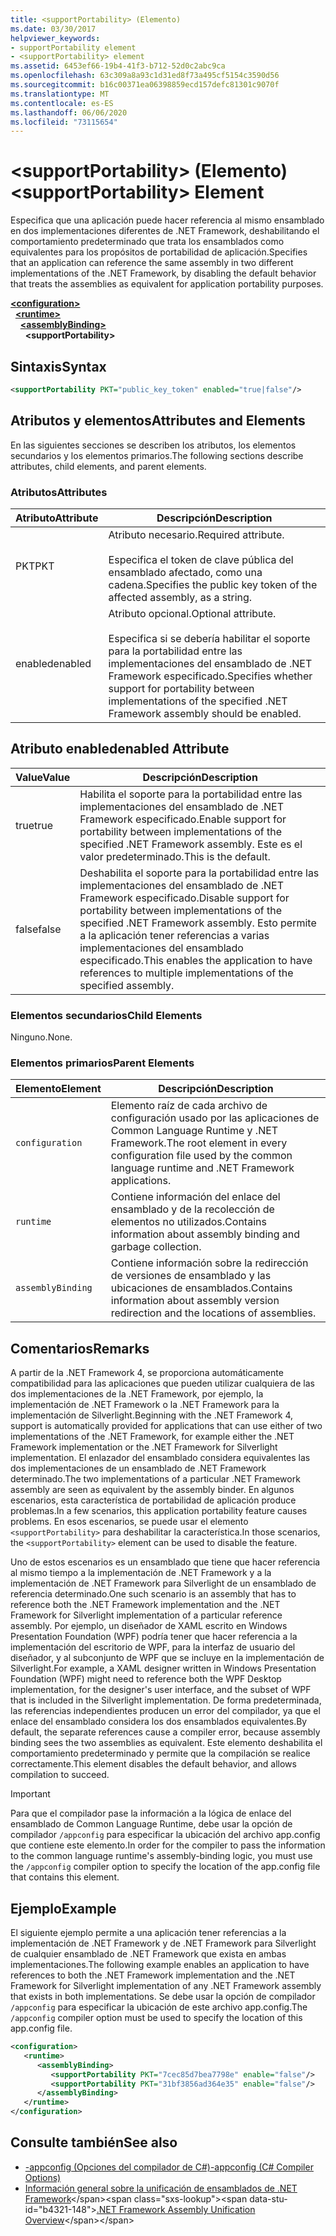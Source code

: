 ```yaml
---
title: <supportPortability> (Elemento)
ms.date: 03/30/2017
helpviewer_keywords:
- supportPortability element
- <supportPortability> element
ms.assetid: 6453ef66-19b4-41f3-b712-52d0c2abc9ca
ms.openlocfilehash: 63c309a8a93c1d31ed8f73a495cf5154c3590d56
ms.sourcegitcommit: b16c00371ea06398859ecd157defc81301c9070f
ms.translationtype: MT
ms.contentlocale: es-ES
ms.lasthandoff: 06/06/2020
ms.locfileid: "73115654"
---
```

# <a name="supportportability-element"></a><span data-ttu-id="b4321-102">\<supportPortability> (Elemento)</span><span class="sxs-lookup"><span data-stu-id="b4321-102">\<supportPortability> Element</span></span>
<span data-ttu-id="b4321-103">Especifica que una aplicación puede hacer referencia al mismo ensamblado en dos implementaciones diferentes de .NET Framework, deshabilitando el comportamiento predeterminado que trata los ensamblados como equivalentes para los propósitos de portabilidad de aplicación.</span><span class="sxs-lookup"><span data-stu-id="b4321-103">Specifies that an application can reference the same assembly in two different implementations of the .NET Framework, by disabling the default behavior that treats the assemblies as equivalent for application portability purposes.</span></span>  
  
[**\<configuration>**](../configuration-element.md)\
&nbsp;&nbsp;[**\<runtime>**](runtime-element.md)\
&nbsp;&nbsp;&nbsp;&nbsp;[**\<assemblyBinding>**](assemblybinding-element-for-runtime.md)\
&nbsp;&nbsp;&nbsp;&nbsp;&nbsp;&nbsp;**\<supportPortability>**  
  
## <a name="syntax"></a><span data-ttu-id="b4321-104">Sintaxis</span><span class="sxs-lookup"><span data-stu-id="b4321-104">Syntax</span></span>  
  
```xml  
<supportPortability PKT="public_key_token" enabled="true|false"/>  
```  
  
## <a name="attributes-and-elements"></a><span data-ttu-id="b4321-105">Atributos y elementos</span><span class="sxs-lookup"><span data-stu-id="b4321-105">Attributes and Elements</span></span>  

<span data-ttu-id="b4321-106">En las siguientes secciones se describen los atributos, los elementos secundarios y los elementos primarios.</span><span class="sxs-lookup"><span data-stu-id="b4321-106">The following sections describe attributes, child elements, and parent elements.</span></span>  
  
### <a name="attributes"></a><span data-ttu-id="b4321-107">Atributos</span><span class="sxs-lookup"><span data-stu-id="b4321-107">Attributes</span></span>  
  
|<span data-ttu-id="b4321-108">Atributo</span><span class="sxs-lookup"><span data-stu-id="b4321-108">Attribute</span></span>|<span data-ttu-id="b4321-109">Descripción</span><span class="sxs-lookup"><span data-stu-id="b4321-109">Description</span></span>|  
|---------------|-----------------|  
|<span data-ttu-id="b4321-110">PKT</span><span class="sxs-lookup"><span data-stu-id="b4321-110">PKT</span></span>|<span data-ttu-id="b4321-111">Atributo necesario.</span><span class="sxs-lookup"><span data-stu-id="b4321-111">Required attribute.</span></span><br /><br /> <span data-ttu-id="b4321-112">Especifica el token de clave pública del ensamblado afectado, como una cadena.</span><span class="sxs-lookup"><span data-stu-id="b4321-112">Specifies the public key token of the affected assembly, as a string.</span></span>|  
|<span data-ttu-id="b4321-113">enabled</span><span class="sxs-lookup"><span data-stu-id="b4321-113">enabled</span></span>|<span data-ttu-id="b4321-114">Atributo opcional.</span><span class="sxs-lookup"><span data-stu-id="b4321-114">Optional attribute.</span></span><br /><br /> <span data-ttu-id="b4321-115">Especifica si se debería habilitar el soporte para la portabilidad entre las implementaciones del ensamblado de .NET Framework especificado.</span><span class="sxs-lookup"><span data-stu-id="b4321-115">Specifies whether support for portability between implementations of the specified .NET Framework assembly should be enabled.</span></span>|  
  
## <a name="enabled-attribute"></a><span data-ttu-id="b4321-116">Atributo enabled</span><span class="sxs-lookup"><span data-stu-id="b4321-116">enabled Attribute</span></span>  
  
|<span data-ttu-id="b4321-117">Value</span><span class="sxs-lookup"><span data-stu-id="b4321-117">Value</span></span>|<span data-ttu-id="b4321-118">Descripción</span><span class="sxs-lookup"><span data-stu-id="b4321-118">Description</span></span>|  
|-----------|-----------------|  
|<span data-ttu-id="b4321-119">true</span><span class="sxs-lookup"><span data-stu-id="b4321-119">true</span></span>|<span data-ttu-id="b4321-120">Habilita el soporte para la portabilidad entre las implementaciones del ensamblado de .NET Framework especificado.</span><span class="sxs-lookup"><span data-stu-id="b4321-120">Enable support for portability between implementations of the specified .NET Framework assembly.</span></span> <span data-ttu-id="b4321-121">Este es el valor predeterminado.</span><span class="sxs-lookup"><span data-stu-id="b4321-121">This is the default.</span></span>|  
|<span data-ttu-id="b4321-122">false</span><span class="sxs-lookup"><span data-stu-id="b4321-122">false</span></span>|<span data-ttu-id="b4321-123">Deshabilita el soporte para la portabilidad entre las implementaciones del ensamblado de .NET Framework especificado.</span><span class="sxs-lookup"><span data-stu-id="b4321-123">Disable support for portability between implementations of the specified .NET Framework assembly.</span></span> <span data-ttu-id="b4321-124">Esto permite a la aplicación tener referencias a varias implementaciones del ensamblado especificado.</span><span class="sxs-lookup"><span data-stu-id="b4321-124">This enables the application to have references to multiple implementations of the specified assembly.</span></span>|  
  
### <a name="child-elements"></a><span data-ttu-id="b4321-125">Elementos secundarios</span><span class="sxs-lookup"><span data-stu-id="b4321-125">Child Elements</span></span>  

<span data-ttu-id="b4321-126">Ninguno.</span><span class="sxs-lookup"><span data-stu-id="b4321-126">None.</span></span>  
  
### <a name="parent-elements"></a><span data-ttu-id="b4321-127">Elementos primarios</span><span class="sxs-lookup"><span data-stu-id="b4321-127">Parent Elements</span></span>  
  
|<span data-ttu-id="b4321-128">Elemento</span><span class="sxs-lookup"><span data-stu-id="b4321-128">Element</span></span>|<span data-ttu-id="b4321-129">Descripción</span><span class="sxs-lookup"><span data-stu-id="b4321-129">Description</span></span>|  
|-------------|-----------------|  
|`configuration`|<span data-ttu-id="b4321-130">Elemento raíz de cada archivo de configuración usado por las aplicaciones de Common Language Runtime y .NET Framework.</span><span class="sxs-lookup"><span data-stu-id="b4321-130">The root element in every configuration file used by the common language runtime and .NET Framework applications.</span></span>|  
|`runtime`|<span data-ttu-id="b4321-131">Contiene información del enlace del ensamblado y de la recolección de elementos no utilizados.</span><span class="sxs-lookup"><span data-stu-id="b4321-131">Contains information about assembly binding and garbage collection.</span></span>|  
|`assemblyBinding`|<span data-ttu-id="b4321-132">Contiene información sobre la redirección de versiones de ensamblado y las ubicaciones de ensamblados.</span><span class="sxs-lookup"><span data-stu-id="b4321-132">Contains information about assembly version redirection and the locations of assemblies.</span></span>|  
  
## <a name="remarks"></a><span data-ttu-id="b4321-133">Comentarios</span><span class="sxs-lookup"><span data-stu-id="b4321-133">Remarks</span></span>  

<span data-ttu-id="b4321-134">A partir de la .NET Framework 4, se proporciona automáticamente compatibilidad para las aplicaciones que pueden utilizar cualquiera de las dos implementaciones de la .NET Framework, por ejemplo, la implementación de .NET Framework o la .NET Framework para la implementación de Silverlight.</span><span class="sxs-lookup"><span data-stu-id="b4321-134">Beginning with the .NET Framework 4, support is automatically provided for applications that can use either of two implementations of the .NET Framework, for example either the .NET Framework implementation or the .NET Framework for Silverlight implementation.</span></span> <span data-ttu-id="b4321-135">El enlazador del ensamblado considera equivalentes las dos implementaciones de un ensamblado de .NET Framework determinado.</span><span class="sxs-lookup"><span data-stu-id="b4321-135">The two implementations of a particular .NET Framework assembly are seen as equivalent by the assembly binder.</span></span> <span data-ttu-id="b4321-136">En algunos escenarios, esta característica de portabilidad de aplicación produce problemas.</span><span class="sxs-lookup"><span data-stu-id="b4321-136">In a few scenarios, this application portability feature causes problems.</span></span> <span data-ttu-id="b4321-137">En esos escenarios, se puede usar el elemento `<supportPortability>` para deshabilitar la característica.</span><span class="sxs-lookup"><span data-stu-id="b4321-137">In those scenarios, the `<supportPortability>` element can be used to disable the feature.</span></span>  
  
<span data-ttu-id="b4321-138">Uno de estos escenarios es un ensamblado que tiene que hacer referencia al mismo tiempo a la implementación de .NET Framework y a la implementación de .NET Framework para Silverlight de un ensamblado de referencia determinado.</span><span class="sxs-lookup"><span data-stu-id="b4321-138">One such scenario is an assembly that has to reference both the .NET Framework implementation and the .NET Framework for Silverlight implementation of a particular reference assembly.</span></span> <span data-ttu-id="b4321-139">Por ejemplo, un diseñador de XAML escrito en Windows Presentation Foundation (WPF) podría tener que hacer referencia a la implementación del escritorio de WPF, para la interfaz de usuario del diseñador, y al subconjunto de WPF que se incluye en la implementación de Silverlight.</span><span class="sxs-lookup"><span data-stu-id="b4321-139">For example, a XAML designer written in Windows Presentation Foundation (WPF) might need to reference both the WPF Desktop implementation, for the designer's user interface, and the subset of WPF that is included in the Silverlight implementation.</span></span> <span data-ttu-id="b4321-140">De forma predeterminada, las referencias independientes producen un error del compilador, ya que el enlace del ensamblado considera los dos ensamblados equivalentes.</span><span class="sxs-lookup"><span data-stu-id="b4321-140">By default, the separate references cause a compiler error, because assembly binding sees the two assemblies as equivalent.</span></span> <span data-ttu-id="b4321-141">Este elemento deshabilita el comportamiento predeterminado y permite que la compilación se realice correctamente.</span><span class="sxs-lookup"><span data-stu-id="b4321-141">This element disables the default behavior, and allows compilation to succeed.</span></span>  
  
> [!IMPORTANT]
> <span data-ttu-id="b4321-142">Para que el compilador pase la información a la lógica de enlace del ensamblado de Common Language Runtime, debe usar la opción de compilador `/appconfig` para especificar la ubicación del archivo app.config que contiene este elemento.</span><span class="sxs-lookup"><span data-stu-id="b4321-142">In order for the compiler to pass the information to the common language runtime's assembly-binding logic, you must use the `/appconfig` compiler option to specify the location of the app.config file that contains this element.</span></span>  
  
## <a name="example"></a><span data-ttu-id="b4321-143">Ejemplo</span><span class="sxs-lookup"><span data-stu-id="b4321-143">Example</span></span>  

<span data-ttu-id="b4321-144">El siguiente ejemplo permite a una aplicación tener referencias a la implementación de .NET Framework y de .NET Framework para Silverlight de cualquier ensamblado de .NET Framework que exista en ambas implementaciones.</span><span class="sxs-lookup"><span data-stu-id="b4321-144">The following example enables an application to have references to both the .NET Framework implementation and the .NET Framework for Silverlight implementation of any .NET Framework assembly that exists in both implementations.</span></span> <span data-ttu-id="b4321-145">Se debe usar la opción de compilador `/appconfig` para especificar la ubicación de este archivo app.config.</span><span class="sxs-lookup"><span data-stu-id="b4321-145">The `/appconfig` compiler option must be used to specify the location of this app.config file.</span></span>  
  
```xml  
<configuration>  
   <runtime>  
      <assemblyBinding>  
         <supportPortability PKT="7cec85d7bea7798e" enable="false"/>  
         <supportPortability PKT="31bf3856ad364e35" enable="false"/>  
      </assemblyBinding>  
   </runtime>  
</configuration>  
```  
  
## <a name="see-also"></a><span data-ttu-id="b4321-146">Consulte también</span><span class="sxs-lookup"><span data-stu-id="b4321-146">See also</span></span>

- [<span data-ttu-id="b4321-147">-appconfig (Opciones del compilador de C#)</span><span class="sxs-lookup"><span data-stu-id="b4321-147">-appconfig (C# Compiler Options)</span></span>](../../../../csharp/language-reference/compiler-options/appconfig-compiler-option.md)
- <span data-ttu-id="b4321-148">[Información general sobre la unificación de ensamblados de .NET Framework](https://docs.microsoft.com/previous-versions/dotnet/netframework-4.0/db7849ey(v=vs.100))</span><span class="sxs-lookup"><span data-stu-id="b4321-148">[.NET Framework Assembly Unification Overview](https://docs.microsoft.com/previous-versions/dotnet/netframework-4.0/db7849ey(v=vs.100))</span></span>

